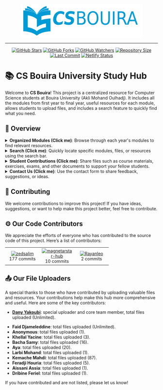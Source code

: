 <p align="center">
  <a href="https://csbouira.xyz" target="_blank">
    <img src="./assets/images/csb-github-logo.png" alt="CSB Logo" width="400">
  </a>
</p>
<hr/>
<p align="center">
  <a href="https://github.com/zedsalim/csbouira/stargazers"><img src="https://img.shields.io/github/stars/zedsalim/csbouira?style=social" alt="GitHub Stars"></a>
  <a href="https://github.com/zedsalim/csbouira/network/members"><img src="https://img.shields.io/github/forks/zedsalim/csbouira?style=social" alt="GitHub Forks"></a>
  <a href="https://github.com/zedsalim/csbouira/watchers"><img src="https://img.shields.io/github/watchers/zedsalim/csbouira?style=social" alt="GitHub Watchers"></a>
  <a href="https://github.com/zedsalim/csbouira"><img src="https://img.shields.io/github/repo-size/zedsalim/csbouira" alt="Repository Size"></a>
  <a href="https://github.com/zedsalim/csbouira"><img src="https://img.shields.io/github/last-commit/zedsalim/csbouira" alt="Last Commit"></a>
    <a href="https://app.netlify.com/sites/csbouira/deploys"><img src="https://api.netlify.com/api/v1/badges/4368e490-c3cf-441a-aa6b-d043af2b3186/deploy-status" alt="Netlify Status"></a>
</p>

# 📚 CS Bouira University Study Hub

Welcome to **CS Bouira**! This project is a centralized resource for Computer Science students at Bouira University (Akli Mohand Oulhadj). It includes all the modules from first year to final year, useful resources for each module, allows students to upload files, and includes a search feature to quickly find what you need.

## 🎯 Overview

<details>
  <summary><b>Organized Modules (Click me)</b>: Browse through each year's modules to find relevant resources.</summary>
  
  [organized-modules.webm](https://github.com/user-attachments/assets/b99ea1bb-4264-41a5-b510-d88d03c698f4)

</details>

<details>
  <summary><b>Search (Click me)</b>: Quickly locate specific modules, files, or resources using the search bar.</summary>
  
  [search-feature.webm](https://github.com/user-attachments/assets/ded759ca-47f7-4f42-bfa7-7c2922b5f404)

</details>

<details>
  <summary><b>Student Contributions (Click me)</b>: Share files such as course materials, exercises, exams, and other documents to support your fellow students.</summary>
  
  [student-contributions.webm](https://github.com/user-attachments/assets/9e727317-d29c-42d5-873a-4773dad748a1)

</details>

<details>
  <summary><b>Contact Us (Click me)</b>: Use the contact form to share feedback, suggestions, or ideas.</summary>
  
  [contact-us.webm](https://github.com/user-attachments/assets/83e48197-98a6-4407-838b-c702494415ff)

</details>

## 🤝 Contributing

We welcome contributions to improve this project! If you have ideas, suggestions, or want to help make this project better, feel free to contribute.

## ⚙️ Our Code Contributors

We appreciate the efforts of everyone who has contributed to the source code of this project. Here’s a list of contributors:

<!-- START GITHUB_CONTRIBUTORS -->

<table>
<tr>
<td style="text-align: center; width: 100px;"><a href="https://github.com/zedsalim/csbouira/graphs/contributors" target="_blank"><img src="https://avatars.githubusercontent.com/u/121177411?v=4" alt="zedsalim" style="width: 80px; height: 80px;"/></a><br/><span>177 commits</span></td>
<td style="text-align: center; width: 100px;"><a href="https://github.com/zedsalim/csbouira/graphs/contributors" target="_blank"><img src="https://avatars.githubusercontent.com/u/127874935?v=4" alt="magnetarstar-hub" style="width: 80px; height: 80px;"/></a><br/><span>10 commits</span></td>
<td style="text-align: center; width: 100px;"><a href="https://github.com/zedsalim/csbouira/graphs/contributors" target="_blank"><img src="https://avatars.githubusercontent.com/u/115380198?v=4" alt="Rayanleo" style="width: 80px; height: 80px;"/></a><br/><span>2 commits</span></td>
</tr>
</table>

<!-- END GITHUB_CONTRIBUTORS -->

## 📤 Our File Uploaders

A special thanks to those who have contributed by uploading valuable files and resources. Your contributions help make this hub more comprehensive and useful. Here are some of the key contributors:

<ul>
<li><strong><a href="https://github.com/daaaaaaanyyyyy" target="_blank">Dany Yakoubi</a></strong>: special uploader and core team member, total files uploaded (Unlimited).</li>
</ul>

<!-- START FILE_UPLOADS -->

<ul>
<li><strong>Faid Djameleddine</strong>: total files uploaded (Unlimited).</li>
<li><strong>Anonymous</strong>: total files uploaded (1).</li>
<li><strong>Khellal Yacine</strong>: total files uploaded (3).</li>
<li><strong>Bacha Samy</strong>: total files uploaded (16).</li>
<li><strong>Aya</strong>: total files uploaded (20).</li>
<li><strong>Larbi Mohand</strong>: total files uploaded (1).</li>
<li><strong>Kemache Mahdi</strong>: total files uploaded (87).</li>
<li><strong>Feradji Houria</strong>: total files uploaded (5).</li>
<li><strong>Aissani Assia</strong>: total files uploaded (1).</li>
<li><strong>Dribine Feriel</strong>: total files uploaded (1).</li>
</ul>

<!-- END FILE_UPLOADS -->

If you have contributed and are not listed, please let us know!
